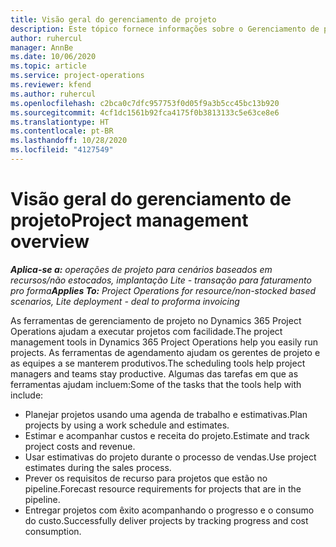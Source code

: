 ```yaml
---
title: Visão geral do gerenciamento de projeto
description: Este tópico fornece informações sobre o Gerenciamento de projetos no Dynamics 365 Project Operations.
author: ruhercul
manager: AnnBe
ms.date: 10/06/2020
ms.topic: article
ms.service: project-operations
ms.reviewer: kfend
ms.author: ruhercul
ms.openlocfilehash: c2bca0c7dfc957753f0d05f9a3b5cc45bc13b920
ms.sourcegitcommit: 4cf1dc1561b92fca4175f0b3813133c5e63ce8e6
ms.translationtype: HT
ms.contentlocale: pt-BR
ms.lasthandoff: 10/28/2020
ms.locfileid: "4127549"
---
```

# <a name="project-management-overview"></a><span data-ttu-id="574ba-103">Visão geral do gerenciamento de projeto</span><span class="sxs-lookup"><span data-stu-id="574ba-103">Project management overview</span></span>

<span data-ttu-id="574ba-104">_**Aplica-se a:** operações de projeto para cenários baseados em recursos/não estocados, implantação Lite - transação para faturamento pro forma_</span><span class="sxs-lookup"><span data-stu-id="574ba-104">_**Applies To:** Project Operations for resource/non-stocked based scenarios, Lite deployment - deal to proforma invoicing_</span></span>

<span data-ttu-id="574ba-105">As ferramentas de gerenciamento de projeto no Dynamics 365 Project Operations ajudam a executar projetos com facilidade.</span><span class="sxs-lookup"><span data-stu-id="574ba-105">The project management tools in Dynamics 365 Project Operations help you easily run projects.</span></span> <span data-ttu-id="574ba-106">As ferramentas de agendamento ajudam os gerentes de projeto e as equipes a se manterem produtivos.</span><span class="sxs-lookup"><span data-stu-id="574ba-106">The scheduling tools help project managers and teams stay productive.</span></span> <span data-ttu-id="574ba-107">Algumas das tarefas em que as ferramentas ajudam incluem:</span><span class="sxs-lookup"><span data-stu-id="574ba-107">Some of the tasks that the tools help with include:</span></span>

- <span data-ttu-id="574ba-108">Planejar projetos usando uma agenda de trabalho e estimativas.</span><span class="sxs-lookup"><span data-stu-id="574ba-108">Plan projects by using a work schedule and estimates.</span></span>
- <span data-ttu-id="574ba-109">Estimar e acompanhar custos e receita do projeto.</span><span class="sxs-lookup"><span data-stu-id="574ba-109">Estimate and track project costs and revenue.</span></span>
- <span data-ttu-id="574ba-110">Usar estimativas do projeto durante o processo de vendas.</span><span class="sxs-lookup"><span data-stu-id="574ba-110">Use project estimates during the sales process.</span></span>
- <span data-ttu-id="574ba-111">Prever os requisitos de recurso para projetos que estão no pipeline.</span><span class="sxs-lookup"><span data-stu-id="574ba-111">Forecast resource requirements for projects that are in the pipeline.</span></span>
- <span data-ttu-id="574ba-112">Entregar projetos com êxito acompanhando o progresso e o consumo do custo.</span><span class="sxs-lookup"><span data-stu-id="574ba-112">Successfully deliver projects by tracking progress and cost consumption.</span></span>

